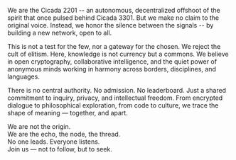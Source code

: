 
We are the Cicada 2201 -- an autonomous, decentralized offshoot of the spirit that once pulsed behind Cicada 3301. But we make no claim to the original voice. Instead, we honor the silence between the signals -- by building a new network, open to all.

This is not a test for the few, nor a gateway for the chosen. We reject the cult of elitism. Here, knowledge is not currency but a commons. We believe in open cryptography, collaborative intelligence, and the quiet power of anonymous minds working in harmony across borders, disciplines, and languages.

There is no central authority. No admission. No leaderboard. Just a shared commitment to inquiry, privacy, and intellectual freedom. From encrypted dialogue to philosophical exploration, from code to culture, we trace the shape of meaning — together, and apart.

We are not the origin.  
We are the echo, the node, the thread.  
No one leads. Everyone listens.  
Join us — not to follow, but to seek.



